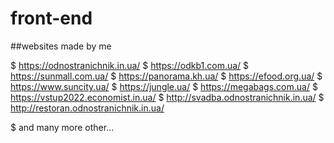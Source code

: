 # front-end

##websites made by me

$ https://odnostranichnik.in.ua/
$ https://odkb1.com.ua/
$ https://sunmall.com.ua/
$ https://panorama.kh.ua/
$ https://efood.org.ua/
$ https://www.suncity.ua/
$ https://jungle.ua/
$ https://megabags.com.ua/
$ https://vstup2022.economist.in.ua/
$ http://svadba.odnostranichnik.in.ua/
$ http://restoran.odnostranichnik.in.ua/

$  and many more other...
